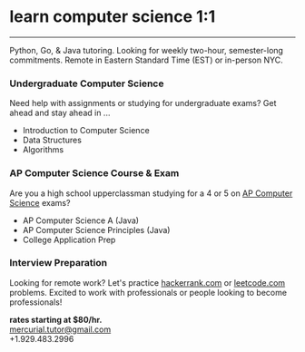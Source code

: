 <link rel="shortcut icon" type="image/png" href="/mercurial-tutor.github.io/images/moon.png">
<link rel="shortcut icon" sizes="32x32" href="/mercurial-tutor.github.io/images/moon.png">

# learn computer science 1:1

---

Python, Go, & Java tutoring. Looking for weekly two-hour, semester-long commitments. Remote in Eastern Standard Time (EST) or in-person NYC.

### Undergraduate Computer Science
Need help with assignments or studying for undergraduate exams? Get ahead and stay ahead in ...
+ Introduction to Computer Science
+ Data Structures
+ Algorithms

### AP Computer Science Course & Exam
Are you a high school upperclassman studying for a 4 or 5 on [AP Computer Science](https://apcentral.collegeboard.org/courses/ap-computer-science-a/exam) exams?
+ AP Computer Science A (Java)
+ AP Computer Science Principles (Java)
+ College Application Prep

### Interview Preparation
Looking for remote work? Let's practice [hackerrank.com](https://www.hackerrank.com) or [leetcode.com](https://leetcode.com) problems.
Excited to work with professionals or people looking to become professionals!

**rates starting at $80/hr.**  
<mercurial.tutor@gmail.com>  
+1.929.483.2996